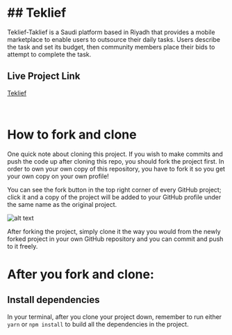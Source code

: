 # ## Teklief
Teklief-Taklief is a Saudi platform based in Riyadh that provides a mobile marketplace to enable users to outsource their daily tasks. Users describe the task and set its budget, then community members place their bids to attempt to complete the task.


## Live Project Link
[Teklief](https://teklief.netlify.app/)

</br>

# How to fork and clone

One quick note about cloning this project. If you wish to make commits and push the code up after cloning this repo, you should fork the project first. In order to own your own copy of this repository, you have to fork it so you get your own copy on your own profile!


You can see the fork button in the top right corner of every GitHub project; click it and a copy of the project will be added to your GitHub profile under the same name as the original project.


![alt text](https://i.ibb.co/1YN7SJ6/Screen-Shot-2019-07-01-at-2-02-40-AM.png "image to fork button")

After forking the project, simply clone it the way you would from the newly forked project in your own GitHub repository and you can commit and push to it freely.


# After you fork and clone:


## Install dependencies

In your terminal, after you clone your project down, remember to run either `yarn` or `npm install` to build all the dependencies in the project.
